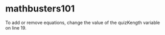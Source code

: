 # mathbusters101

To add or remove equations, change the value of the quizKength variable on line 19.
